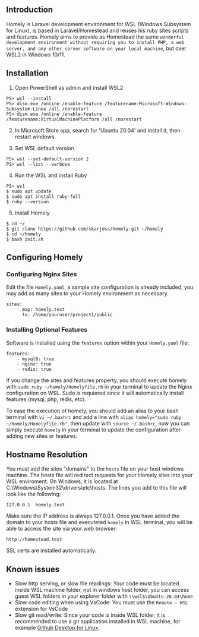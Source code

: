 ## Introduction

Homely is Laravel development environment for WSL (Windows Subsystem for Linux), is based in Laravel/Homestead and reuses his ruby sites scripts and features. Homely aims to provide as Homestead the same `wonderful development environment without requiring you to install PHP, a web server, and any other server software on your local machine`, but over WSL2 in Windows 10/11.

## Installation

1. Open PowerShell as admin and install WSL2

```
PS> wsl --install
PS> dism.exe /online /enable-feature /featurename:Microsoft-Windows-Subsystem-Linux /all /norestart
PS> dism.exe /online /enable-feature /featurename:VirtualMachinePlatform /all /norestart
```

2. In Microsoft Store app, search for 'Ubuntu 20.04' and install it, then restart windows.

3. Set WSL default version
```
PS> wsl --set-default-version 2
PS> wsl --list --verbose

```

4. Run the WSL and install Ruby
```
PS> wsl
$ sudo apt update
$ sudo apt install ruby-full
$ ruby --version
```

5. Install Homely
```
$ cd ~/
$ git clone https://github.com/skarjoss/homely.git ~/homely
$ cd ~/homely
$ bash init.sh
```

## Configuring Homely

### Configuring Nginx Sites

Edit the file `Homely.yaml`, a sample site configuration is already included, you may add as many sites to your Homely environment as necessary.

```
sites:
    - map: homely.test
      to: /home/youruser/project1/public
```

### Installing Optional Features

Software is installed using the `features` option within your `Homely.yaml` file:

```
features:
    - mysql8: true
    - nginx: true
    - redis: true
```

If you change the sites and features property, you should execute homely with `sudo ruby ~/homely/Homelyfile.rb` in your terminal to update the Nginx configuration on WSL. Sudo is requiered since it will automatically install features (mysql, php, redis, etc).

To ease the execution of homely, you should add an alias to your bash terminal with `vi ~/.bashrc` and add a line with `alias homely="sudo ruby ~/homely/Homelyfile.rb"`, then update with `source ~/.bashrc`, now you can simply execute `homely` in your terminal to update the configuration after adding new sites or features.

## Hostname Resolution

You must add the sites "domains" to the `hosts` file on your host windows machine. The hosts file will redirect requests for your Homely sites into your WSL enviroment. On Windows, it is located at C:\Windows\System32\drivers\etc\hosts. The lines you add to this file will look like the following:

```
127.0.0.1  homely.test
```

Make sure the IP address is always 127.0.0.1. Once you have added the domain to your hosts file and executeted `homely` in WSL terminal, you will be able to access the site via your web browser:
```
http://homestead.test
```

SSL certs are installed automatically.

## Known issues

* Slow http serving, or slow file readings: Your code must be located inside WSL machine folder, not in windows host folder, you can access guest WSL folders in your explorer folder with `\\wsl$\Ubuntu-20.04\home`
* Slow code editing when using VsCode: You must use the `Remote - WSL` extension for VsCode
* Slow git read/write: Since your code is inside WSL folder, it is recommended to use a git application installed in WSL machine, for example [Github Desktop for Linux](https://github.com/shiftkey/desktop).